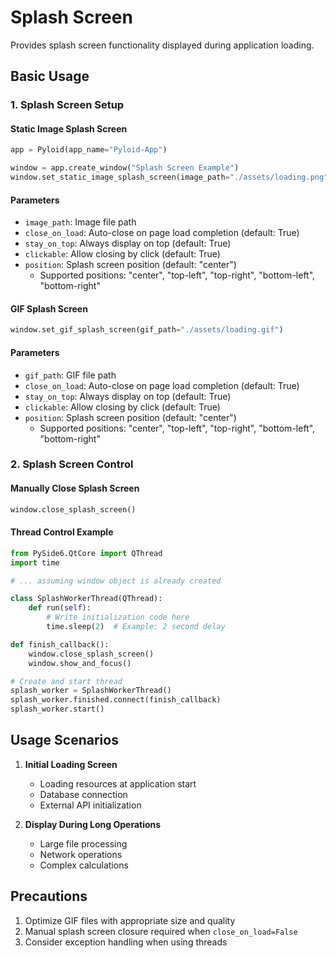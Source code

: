 # Splash Screen

Provides splash screen functionality displayed during application loading.

## Basic Usage

### 1. Splash Screen Setup

#### Static Image Splash Screen

```python
app = Pyloid(app_name="Pyloid-App")

window = app.create_window("Splash Screen Example")
window.set_static_image_splash_screen(image_path="./assets/loading.png")
```

#### Parameters

- `image_path`: Image file path
- `close_on_load`: Auto-close on page load completion (default: True)
- `stay_on_top`: Always display on top (default: True)
- `clickable`: Allow closing by click (default: True)
- `position`: Splash screen position (default: "center")
  - Supported positions: "center", "top-left", "top-right", "bottom-left", "bottom-right"

#### GIF Splash Screen

```python
window.set_gif_splash_screen(gif_path="./assets/loading.gif")
```

#### Parameters

- `gif_path`: GIF file path
- `close_on_load`: Auto-close on page load completion (default: True)
- `stay_on_top`: Always display on top (default: True)
- `clickable`: Allow closing by click (default: True)
- `position`: Splash screen position (default: "center")
  - Supported positions: "center", "top-left", "top-right", "bottom-left", "bottom-right"

### 2. Splash Screen Control

#### Manually Close Splash Screen

```python
window.close_splash_screen()
```

#### Thread Control Example

```python
from PySide6.QtCore import QThread
import time

# ... assuming window object is already created

class SplashWorkerThread(QThread):
    def run(self):
        # Write initialization code here
        time.sleep(2)  # Example: 2 second delay

def finish_callback():
    window.close_splash_screen()
    window.show_and_focus()

# Create and start thread
splash_worker = SplashWorkerThread()
splash_worker.finished.connect(finish_callback)
splash_worker.start()
```

## Usage Scenarios

1. **Initial Loading Screen**
   - Loading resources at application start
   - Database connection
   - External API initialization

2. **Display During Long Operations**
   - Large file processing
   - Network operations
   - Complex calculations

## Precautions

1. Optimize GIF files with appropriate size and quality
2. Manual splash screen closure required when `close_on_load=False`
3. Consider exception handling when using threads

